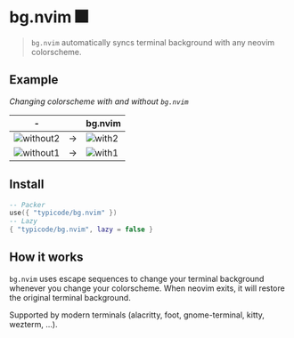 # bg.nvim 🎆

> `bg.nvim` automatically syncs terminal background with any neovim colorscheme.

## Example

_Changing colorscheme with and without `bg.nvim`_

| -                                                                                                                 |     | bg.nvim                                                                                                        |
| ----------------------------------------------------------------------------------------------------------------- | --- | -------------------------------------------------------------------------------------------------------------- |
| ![without2](https://user-images.githubusercontent.com/5502029/211707779-f2ca5cc8-7b0f-4644-ad07-2f1faccf38b7.png) | →   | ![with2](https://user-images.githubusercontent.com/5502029/211707792-ab1230ad-85b4-4b29-b956-25e5aebaa5bb.png) |
| ![without1](https://user-images.githubusercontent.com/5502029/211707727-5713022d-93bc-4795-beb1-ede0d4b86839.png) | →   | ![with1](https://user-images.githubusercontent.com/5502029/211707740-aceadea4-a710-4f88-9975-0244d6ef1eda.png) |

## Install

```lua
-- Packer
use({ "typicode/bg.nvim" })
-- Lazy
{ "typicode/bg.nvim", lazy = false }
```

## How it works

`bg.nvim` uses escape sequences to change your terminal background whenever you change your colorscheme. When neovim exits, it will restore the original terminal background.

Supported by modern terminals (alacritty, foot, gnome-terminal, kitty, wezterm, ...).
